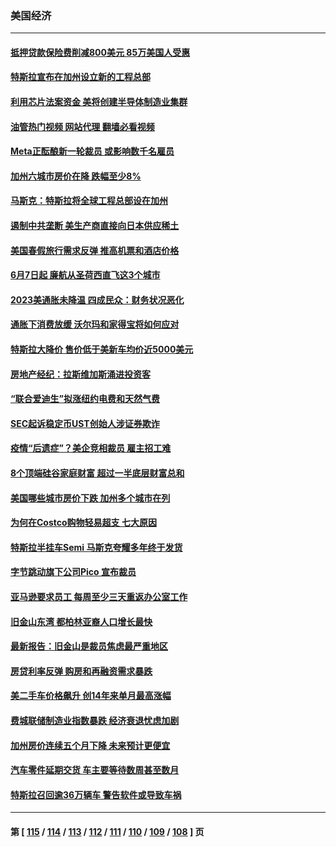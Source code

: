 ### 美国经济
---
#### [抵押贷款保险费削减800美元 85万美国人受惠](../../pages/ncid1078158/n13936952.md?02241645) 
#### [特斯拉宣布在加州设立新的工程总部](../../pages/ncid1078158/n13937054.md?02241645) 
#### [利用芯片法案资金 美将创建半导体制造业集群](../../pages/ncid1078158/n13936639.md?02241645) 
#### [油管热门视频 网站代理 翻墙必看视频](http://138.2.39.72:81/youtube.html?epic-marker?02241645)
#### [Meta正酝酿新一轮裁员 或影响数千名雇员](../../pages/ncid1078158/n13935946.md?02241645) 
#### [加州六城市房价在降 跌幅至少8%](../../pages/ncid1078158/n13935988.md?02241645) 
#### [马斯克：特斯拉将全球工程总部设在加州](../../pages/ncid1078158/n13935859.md?02241645) 
#### [遏制中共垄断 美生产商直接向日本供应稀土](../../pages/ncid1078158/n13935770.md?02241645) 
#### [美国春假旅行需求反弹 推高机票和酒店价格](../../pages/ncid1078158/n13935075.md?02241645) 
#### [6月7日起 廉航从圣荷西直飞这3个城市](../../pages/ncid1078158/n13935197.md?02241645) 
#### [2023美通胀未降温 四成民众：财务状况恶化](../../pages/ncid1078158/n13935174.md?02241645) 
#### [通胀下消费放缓 沃尔玛和家得宝将如何应对](../../pages/ncid1078158/n13935011.md?02241645) 
#### [特斯拉大降价 售价低于美新车均价近5000美元](../../pages/ncid1078158/n13935002.md?02241645) 
#### [房地产经纪：拉斯维加斯涌进投资客](../../pages/ncid1078158/n13934665.md?02241645) 
#### [“联合爱迪生”拟涨纽约电费和天然气费](../../pages/ncid1078158/n13934535.md?02241645) 
#### [SEC起诉稳定币UST创始人涉证券欺诈](../../pages/ncid1078158/n13934537.md?02241645) 
#### [疫情“后遗症”？美企竞相裁员 雇主招工难](../../pages/ncid1078158/n13934405.md?02241645) 
#### [8个顶端硅谷家庭财富 超过一半底层财富总和](../../pages/ncid1078158/n13933828.md?02241645) 
#### [美国哪些城市房价下跌 加州多个城市在列](../../pages/ncid1078158/n13933691.md?02241645) 
#### [为何在Costco购物轻易超支 七大原因](../../pages/ncid1078158/n13931403.md?02241645) 
#### [特斯拉半挂车Semi 马斯克夸耀多年终于发货](../../pages/ncid1078158/n13933015.md?02241645) 
#### [字节跳动旗下公司Pico 宣布裁员](../../pages/ncid1078158/n13932613.md?02241645) 
#### [亚马逊要求员工 每周至少三天重返办公室工作](../../pages/ncid1078158/n13932609.md?02241645) 
#### [旧金山东湾 都柏林亚裔人口增长最快](../../pages/ncid1078158/n13932539.md?02241645) 
#### [最新报告：旧金山是裁员焦虑最严重地区](../../pages/ncid1078158/n13932493.md?02241645) 
#### [房贷利率反弹 购房和再融资需求暴跌](../../pages/ncid1078158/n13932465.md?02241645) 
#### [美二手车价格飙升 创14年来单月最高涨幅](../../pages/ncid1078158/n13932383.md?02241645) 
#### [费城联储制造业指数暴跌 经济衰退忧虑加剧](../../pages/ncid1078158/n13931862.md?02241645) 
#### [加州房价连续五个月下降 未来预计更便宜](../../pages/ncid1078158/n13931709.md?02241645) 
#### [汽车零件延期交货 车主要等待数周甚至数月](../../pages/ncid1078158/n13931609.md?02241645) 
#### [特斯拉召回逾36万辆车 警告软件或导致车祸](../../pages/ncid1078158/n13931417.md?02241645) 

---
#### 第 [ [115](./115.md?02241645) / [114](./114.md?02241645) / [113](./113.md?02241645) / [112](./112.md?02241645) / [111](./111.md?02241645) / [110](./110.md?02241645) / [109](./109.md?02241645) / [108](./108.md?02241645) ] 页

